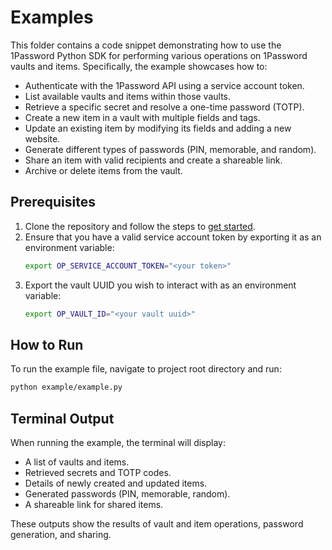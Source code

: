 # Examples
This folder contains a code snippet demonstrating how to use the 1Password Python SDK for performing various operations on 1Password vaults and items. Specifically, the example showcases how to:

- Authenticate with the 1Password API using a service account token.
- List available vaults and items within those vaults.
- Retrieve a specific secret and resolve a one-time password (TOTP).
- Create a new item in a vault with multiple fields and tags.
- Update an existing item by modifying its fields and adding a new website.
- Generate different types of passwords (PIN, memorable, and random).
- Share an item with valid recipients and create a shareable link.
- Archive or delete items from the vault.

## Prerequisites

1. Clone the repository and follow the steps to [get started](https://github.com/1Password/onepassword-sdk-python/blob/main/README.md).
2. Ensure that you have a valid service account token by exporting it as an environment variable:
    ```bash
    export OP_SERVICE_ACCOUNT_TOKEN="<your token>"
    ```
3. Export the vault UUID you wish to interact with as an environment variable:
    ```bash
    export OP_VAULT_ID="<your vault uuid>"
    ```

## How to Run

To run the example file, navigate to project root directory and run: 
```bash
python example/example.py
```

## Terminal Output

When running the example, the terminal will display:

- A list of vaults and items.
- Retrieved secrets and TOTP codes.
- Details of newly created and updated items.
- Generated passwords (PIN, memorable, random).
- A shareable link for shared items.

These outputs show the results of vault and item operations, password generation, and sharing.
